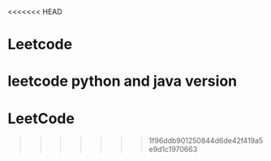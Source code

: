<<<<<<< HEAD
# Leetcode
leetcode python and java version
=======
# LeetCode
>>>>>>> 1f96ddb901250844d6de42f419a5e9d1c1970663
